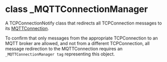 # class \_MQTTConnectionManager

A TCPConnectionNotify class that redirects all TCPConnection messages to its [MQTTConnection](//classes/actor-mqttconnection.md).

To confirm that only messages from the appropriate TCPConnection to an MQTT broker are allowed, and not from a different TCPConnection, all message redirection to the MQTTConnection requires an `_MQTTConnectionManager tag` representing this object.

